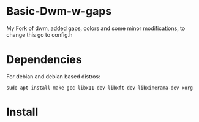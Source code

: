 # Basic-Dwm-w-gaps
My Fork of dwm, added gaps, colors and some minor modifications, to change this go to config.h

# Dependencies
For debian and debian based distros:

    sudo apt install make gcc libx11-dev libxft-dev libxinerama-dev xorg
    
# Install
